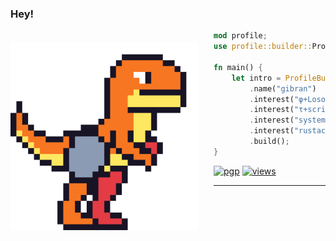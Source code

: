 ### Hey!

<a href="#">   
<img 
  src="./assets/roborex.gif" 
  alt="functional programming is the right way"
  style="margin-top:20px;margin-right:25px"
  align="left" 
  height="300px"
/>
</a>

```rust
mod profile;
use profile::builder::ProfileBuilder;

fn main() {
    let intro = ProfileBuilder::new()
        .name("gibran")
        .interest("φ+Losophy")
        .interest("τ+script")
        .interest("system-design")
        .interest("rustacean-wannabe")
        .build();
}
```

[![pgp](https://img.shields.io/badge/pgp-0x9C23DC644736BD4D-313131?style=flat&labelColor=545454&color=313131)](https://keys.openpgp.org/search?q=9C23DC644736BD4D)
[![views](https://komarev.com/ghpvc/?username=gibranbadrul&style=flat&color=313131&label=views&abbreviated=true)](https://github.com/gibranbadrul)

---

<br>
<br>
<br>
<br>
